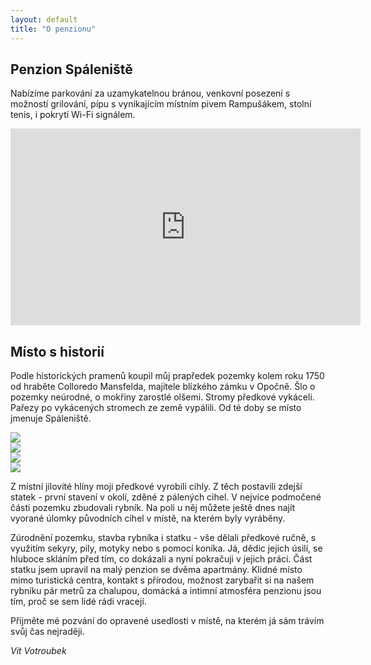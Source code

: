```yaml
---
layout: default
title: "O penzionu"
---
```


## Penzion Spáleniště
Nabízíme parkování za uzamykatelnou bránou, venkovní posezení s možností grilování, pípu s vynikajícím místním pivem Rampušákem, stolní tenis, i pokrytí Wi-Fi signálem.

<iframe width="560" height="315" src="https://www.youtube.com/embed/QBsWVMcY_EE" title="YouTube video player" frameborder="0" allow="accelerometer; autoplay; clipboard-write; encrypted-media; gyroscope; picture-in-picture" allowfullscreen></iframe>
       
## Místo s historií
Podle historických pramenů koupil můj prapředek pozemky kolem roku 1750 od hraběte Colloredo Mansfelda, majitele blízkého zámku v Opočně. Šlo o pozemky neúrodné, o mokřiny zarostlé olšemi. Stromy předkové vykáceli. Pařezy po vykácených stromech ze země vypálili. Od té doby se místo jmenuje Spáleniště.

<div class="owl-carousel owl-theme">
    <div><img class="carousel-img" src="/assets/img/about_gloci1_small.jpg" /></div>
    <div><img class="carousel-img" src="/assets/img/about_gloci2_small.jpg" /></div>
    <div><img class="carousel-img" src="/assets/img/about_gloci3_small.jpg" /></div>
    <div><img class="carousel-img" src="/assets/img/about_gloci4_small.jpg" /></div>
</div>

Z místní jílovité hlíny moji předkové vyrobili cihly. Z těch postavili zdejší statek - první stavení v okolí, zděné z pálených cihel. V nejvíce podmočené části pozemku zbudovali rybník. Na poli u něj můžete ještě dnes najít vyorané úlomky původních cihel v místě, na kterém byly vyráběny.

Zúrodnění pozemku, stavba rybníka i statku - vše dělali předkové ručně, s využitím sekyry, pily, motyky nebo s pomocí koníka. Já, dědic jejich úsilí, se hluboce skláním před tím, co dokázali a nyní pokračuji v jejich práci. Část statku jsem upravil na malý penzion se dvěma apartmány. Klidné místo mimo turistická centra, kontakt s přírodou, možnost zarybařit si na našem rybníku pár metrů za chalupou, domácká a intimní atmosféra penzionu jsou tím, proč se sem lidé rádi vracejí.

Přijměte mé pozvání do opravené usedlosti v místě, na kterém já sám trávím svůj čas nejraději.

*Vít Votroubek*